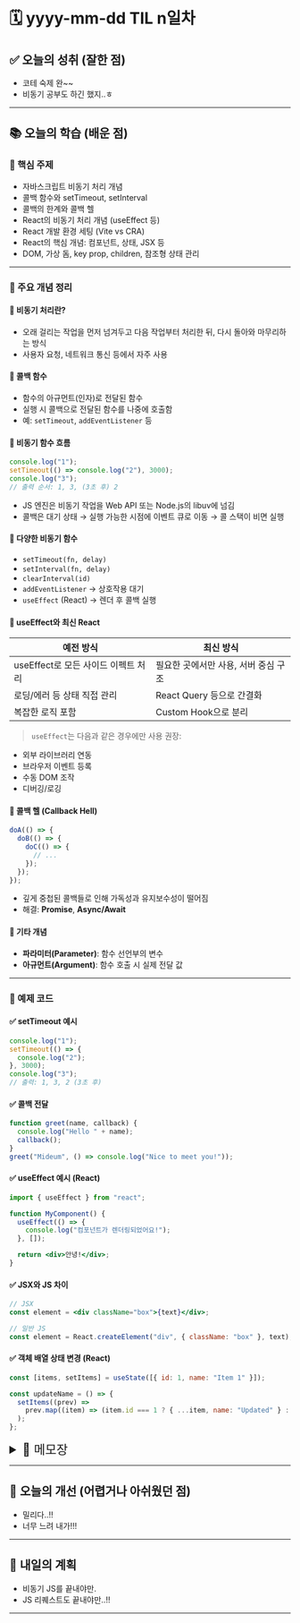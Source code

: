# 🗓️ yyyy-mm-dd TIL n일차

## ✅ 오늘의 성취 (잘한 점)

- 코테 숙제 완~~
- 비동기 공부도 하긴 했지..ㅎ

---

## 📚 오늘의 학습 (배운 점)

### 🔹 핵심 주제

- 자바스크립트 비동기 처리 개념
- 콜백 함수와 setTimeout, setInterval
- 콜백의 한계와 콜백 헬
- React의 비동기 처리 개념 (useEffect 등)
- React 개발 환경 세팅 (Vite vs CRA)
- React의 핵심 개념: 컴포넌트, 상태, JSX 등
- DOM, 가상 돔, key prop, children, 참조형 상태 관리

---

### 🔹 주요 개념 정리

#### 📌 비동기 처리란?

- 오래 걸리는 작업을 먼저 넘겨두고 다음 작업부터 처리한 뒤, 다시 돌아와 마무리하는 방식
- 사용자 요청, 네트워크 통신 등에서 자주 사용

#### 📌 콜백 함수

- 함수의 아규먼트(인자)로 전달된 함수
- 실행 시 콜백으로 전달된 함수를 나중에 호출함
- 예: `setTimeout`, `addEventListener` 등

#### 📌 비동기 함수 흐름

```js
console.log("1");
setTimeout(() => console.log("2"), 3000);
console.log("3");
// 출력 순서: 1, 3, (3초 후) 2
```

- JS 엔진은 비동기 작업을 Web API 또는 Node.js의 libuv에 넘김
- 콜백은 대기 상태 → 실행 가능한 시점에 이벤트 큐로 이동 → 콜 스택이 비면 실행

#### 📌 다양한 비동기 함수

- `setTimeout(fn, delay)`
- `setInterval(fn, delay)`
- `clearInterval(id)`
- `addEventListener` → 상호작용 대기
- `useEffect` (React) → 렌더 후 콜백 실행

#### 📌 useEffect와 최신 React

| 예전 방식                           | 최신 방식                            |
| ----------------------------------- | ------------------------------------ |
| useEffect로 모든 사이드 이펙트 처리 | 필요한 곳에서만 사용, 서버 중심 구조 |
| 로딩/에러 등 상태 직접 관리         | React Query 등으로 간결화            |
| 복잡한 로직 포함                    | Custom Hook으로 분리                 |

> `useEffect`는 다음과 같은 경우에만 사용 권장:

- 외부 라이브러리 연동
- 브라우저 이벤트 등록
- 수동 DOM 조작
- 디버깅/로깅

#### 📌 콜백 헬 (Callback Hell)

```js
doA(() => {
  doB(() => {
    doC(() => {
      // ...
    });
  });
});
```

- 깊게 중첩된 콜백들로 인해 가독성과 유지보수성이 떨어짐
- 해결: **Promise**, **Async/Await**

#### 📌 기타 개념

- **파라미터(Parameter)**: 함수 선언부의 변수
- **아규먼트(Argument)**: 함수 호출 시 실제 전달 값

---

### 🔹 예제 코드

#### ✅ setTimeout 예시

```js
console.log("1");
setTimeout(() => {
  console.log("2");
}, 3000);
console.log("3");
// 출력: 1, 3, 2 (3초 후)
```

#### ✅ 콜백 전달

```js
function greet(name, callback) {
  console.log("Hello " + name);
  callback();
}
greet("Mideum", () => console.log("Nice to meet you!"));
```

#### ✅ useEffect 예시 (React)

```jsx
import { useEffect } from "react";

function MyComponent() {
  useEffect(() => {
    console.log("컴포넌트가 렌더링되었어요!");
  }, []);

  return <div>안녕!</div>;
}
```

#### ✅ JSX와 JS 차이

```jsx
// JSX
const element = <div className="box">{text}</div>;

// 일반 JS
const element = React.createElement("div", { className: "box" }, text);
```

#### ✅ 객체 배열 상태 변경 (React)

```jsx
const [items, setItems] = useState([{ id: 1, name: "Item 1" }]);

const updateName = () => {
  setItems((prev) =>
    prev.map((item) => (item.id === 1 ? { ...item, name: "Updated" } : item))
  );
};
```

<details>  
<summary style="font-size: 22px;">📓 메모장</summary>

# 비동기 JS

- 오래 기다려야 하는 작업이 있을 경우, 다음 작업을 먼저 실행한 후 처리하던 작업으로 다시 돌아와 마무리하는 방식

- 웹에서 리퀘스트를 보내거나 사용자의 상호작용을 기다려야 하는 일이 많아 비동기 프로그래밍이 특히 많이 사용됨

- 비동기 프로그래밍을 위해 반드시 알아야 하는 개념

  - 콜백
  - 프로미스

- 파라미터: 함수에 전달받은 값을 함수 내부로 전달하기 위해 사용하는 변수

- 아규먼트: 함수에 실제로 전달되는 값

## 콜백, 비동기 실행

### 콜백

- 콜백: 어떤 함수의 아규먼트로 다른 함수를 전달하는 것

- 콜백함수: 아규먼트로 전달되는 함수

- 콜백함수에는 괄호를 붙이지 않고 함수 호출이 아닌 아규먼트로 전달함 (예: 변수처럼 전달)

- 함수 인자를 내부 콜백함수의 인자로 넣어줄 수 있음

- 간단한 콜백에는 Arrow Function 사용

- 실습

  - 문자열은 불변 개체로서 `el.toUpperCase()`는 반환 값을 생성하므로 이를 담아놓을 곳이 필요함 (없으면 무시되어 값 사용 불가)
  - `console.log(el.toUpperCase())`처럼 바로 출력도 가능

### 비동기 함수(와 콜백)

- 비동기 함수(Asynchronous Function): 함수를 끝까지 실행하지 않고, 중간에 다른 작업을 처리하다가 다시 돌아와서 마무리하는 함수

```js
일반함수;
비동기함수(콜백함수);
일반함수;
```

1. 일반함수 실행
2. 비동기함수 실행 (브라우저: Web API / Node.js: libuv / Promise: JS 엔진에 예약 요청)

   1. JS 엔진이 이 작업을 Web API 영역(브라우저 또는 Node.js 타이머 API)에 넘김
   2. Web API가 타이머 시작
   3. 콜백 함수(예: `() => console.log('2')`)는 즉시 실행되지 않고 "대기 상태"로 빠짐
   4. 지정된 시간(예: 3초) 동안 대기

3. 일반함수 실행
4. 비동기 함수 콜백 실행 (이벤트 큐에서 실행)

- `setTimeout(함수, 타임아웃시간, 인자1, 인자2, …)`
- `setTimeout(함수, 0)`도 모든 즉시 함수 코드 실행 후에 실행됨
- 비동기 함수는 병렬 처리되나 내부 함수 실행 중 다른 비동기 함수가 실행되어도 동기적(순차적)으로 실행됨

### 다양한 비동기 함수

- `setInterval(반복할콜백함수, 단위초)`: 무한 반복

- `clearInterval(인터벌아이디, 해제 기다릴 초)`: 인터벌 해제

- `addEventListener`도 비동기 함수임 (사용자 상호작용을 기다림)

- `useEffect`도 비동기 함수임 (컴포넌트가 모두 화면에 그려지는 시점에 콜백 실행)

  - 하지만 요즘은 사용 빈도 감소, 대신 `useHook`, `server component`, `react query` 등 사용
  - Next.js에서는 `react action`, `useFormState` 활용, 기능별 Custom Hook화

- `useEffect`가 꼭 필요한 상황과 사용 예시

  | 상황                 | 사용 예                         |
  | -------------------- | ------------------------------- |
  | 외부 라이브러리 연동 | 지도 API, chart.js, video.js 등 |
  | 브라우저 이벤트 등록 | `window.addEventListener(...)`  |
  | 수동 DOM 조작        | `ref.current.scrollIntoView()`  |
  | 로깅, 디버깅         | 특정 조건 발생 시 콘솔 출력     |

- 과거 (useEffect 중심) vs 현재 (2025)

  - 과거: useEffect로 대부분 해결
  - 현재: 데이터는 서버에서 가져오고, 클라이언트에서는 `use`, `React Query`로 간결하게 처리
  - 사이드 이펙트 남용 주의: 필요할 때만 사용

- Express에서 `get('/주소', 콜백함수(파라미터))`는 해당 주소로 GET 요청 들어오면 콜백함수 실행

### 콜백의 한계점

- 콜백을 이용해 여러 비동기 작업을 연속 실행하면 문제 발생 (콜백헬)

  - 콜백 안에 콜백이 여러 번 중첩됨
  - 이해가 어려움
  - 디버깅 어려움
  - 테스팅 어려움

- 이를 해결하기 위해 Promise 문법이 등장

- _파싱_: 응답에서 원하는 데이터 부분을 추출해 JS에서 사용하기 편한 형태로 변환하는 작업

# 강의 - React 웹개발 시작하기

- `npx create-react-app`으로도 환경설정 가능하나, Vite는 빠르고 손쉬운 환경설정 제공

- 크롬 리액트 개발자 도구 확장 프로그램 추천 (컴포넌트 및 Profiler 확인 가능)

- VSCode와 비슷한 커서 및 편집 경험 제공

- `index`는 가상 DOM(React DOM 객체)에 루트 노드를 렌더링함

- JSX와 일반 JS의 차이

  - 커맨드+스페이스로 파일 자동 import 가능
  - JSX 문법은 부모 요소가 하나여야 함

- 노드 맵에 `key` 프로퍼티를 지정해야 가상 DOM 트리 렌더링 시 각 노드를 구별 가능

- 컴포넌트는 매우 중요하며 상태 단위임

- React, Next.js 개발자는 아토믹 디자인 패턴(컴포넌트 설계 개념)을 반드시 학습 필요

- `{children}`으로 내부 요소 감싸기 가능 (어떤 요소든 포함 가능)

- 객체 배열은 참조형 타입으로 주소를 참조함

  - `useState`로 관리할 때는 값을 구조 분해하여 새로운 참조값을 만들어야 함
  - 따라서 `const` 선언을 사용해도 값 변경이 아닌 참조 변경이므로 문제없음

- 상태 값 정리 및 Props 값 정리는 추후 멘토 지적을 받으며 개선 예정

- `{}` 블록은 수단임

- 요소 속성에 객체 할당 가능 (일반 JS는 문자열 할당)

- 객체를 따로 선언해 할당하는 방법도 가능

- 템플릿 리터럴(문자열): 백틱(`` ` ``) 안에 `${변수}` 형태로 동적 값 출력 가능

- 클래스 네임으로 CSS 관리 가능

- 각 컴포넌트에 개별 스타일 외에 부모 컴포넌트에서 관리하는 클래스 네임 내려주기도 가능

- 웹서버와 WAS의 차이 및 웹 서비스 구조는 반드시 학습 필요

- Vercel, Netlify, Fly.io 같은 배포 서비스 사용 가능

</details>

---

## 🧠 오늘의 개선 (어렵거나 아쉬웠던 점)

- 밀리다..!!
- 너무 느려 내가!!!

---

## 🚀 내일의 계획

- 비동기 JS를 끝내야만.
- JS 리퀘스트도 끝내야만..!!

---
